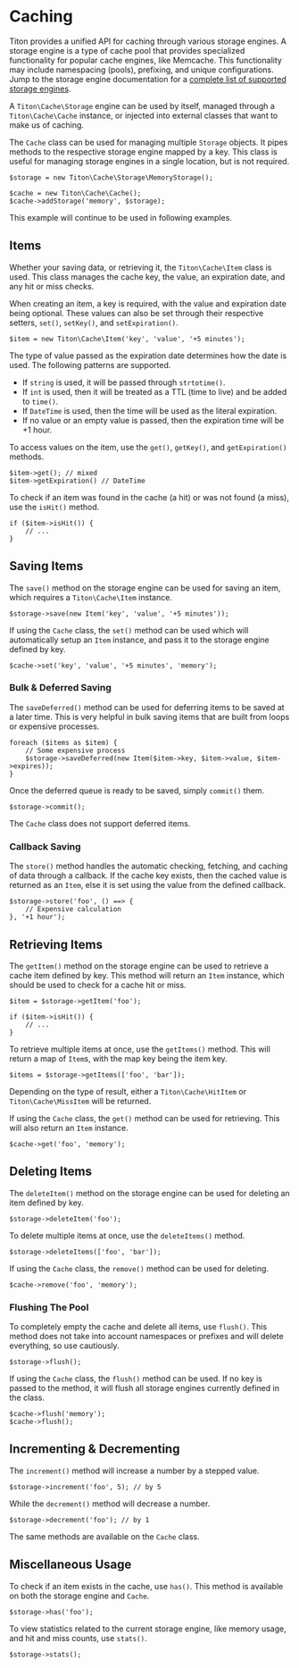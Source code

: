 # Caching #

Titon provides a unified API for caching through various storage engines.
A storage engine is a type of cache pool that provides specialized functionality for popular cache engines, like Memcache. 
This functionality may include namespacing (pools), prefixing, and unique configurations.
Jump to the storage engine documentation for a [complete list of supported storage engines](storages.md).

A `Titon\Cache\Storage` engine can be used by itself, managed through a `Titon\Cache\Cache` instance, 
or injected into external classes that want to make us of caching. 

The `Cache` class can be used for managing multiple `Storage` objects. It pipes methods to the respective storage engine mapped by a key.
This class is useful for managing storage engines in a single location, but is not required.

```hack
$storage = new Titon\Cache\Storage\MemoryStorage();

$cache = new Titon\Cache\Cache();
$cache->addStorage('memory', $storage);
```

This example will continue to be used in following examples.

## Items ##

Whether your saving data, or retrieving it, the `Titon\Cache\Item` class is used. This class manages the cache key, 
the value, an expiration date, and any hit or miss checks.

When creating an item, a key is required, with the value and expiration date being optional. 
These values can also be set through their respective setters, `set()`, `setKey()`, and `setExpiration()`.

```hack
$item = new Titon\Cache\Item('key', 'value', '+5 minutes');
```

The type of value passed as the expiration date determines how the date is used. 
The following patterns are supported.

* If `string` is used, it will be passed through `strtotime()`. 
* If `int` is used, then it will be treated as a TTL (time to live) and be added to `time()`.
* If `DateTime` is used, then the time will be used as the literal expiration.
* If no value or an empty value is passed, then the expiration time will be +1 hour.

To access values on the item, use the `get()`, `getKey()`, and `getExpiration()` methods.

```hack
$item->get(); // mixed
$item->getExpiration() // DateTime
```

To check if an item was found in the cache (a hit) or was not found (a miss), use the `isHit()` method.

```hack
if ($item->isHit()) {
    // ...
}
```

## Saving Items ##

The `save()` method on the storage engine can be used for saving an item, which requires a `Titon\Cache\Item` instance.

```hack
$storage->save(new Item('key', 'value', '+5 minutes'));
```

If using the `Cache` class, the `set()` method can be used which will automatically setup an `Item` instance, 
and pass it to the storage engine defined by key.

```hack
$cache->set('key', 'value', '+5 minutes', 'memory');
```

### Bulk & Deferred Saving ###

The `saveDeferred()` method can be used for deferring items to be saved at a later time. 
This is very helpful in bulk saving items that are built from loops or expensive processes.

```hack
foreach ($items as $item) {
    // Some expensive process
    $storage->saveDeferred(new Item($item->key, $item->value, $item->expires));
}
```

Once the deferred queue is ready to be saved, simply `commit()` them.

```hack
$storage->commit();
```

The `Cache` class does not support deferred items.

### Callback Saving ###

The `store()` method handles the automatic checking, fetching, and caching of data through a callback. 
If the cache key exists, then the cached value is returned as an `Item`, 
else it is set using the value from the defined callback.

```hack
$storage->store('foo', () ==> {
    // Expensive calculation
}, '+1 hour');
```

## Retrieving Items ##

The `getItem()` method on the storage engine can be used to retrieve a cache item defined by key. 
This method will return an `Item` instance, which should be used to check for a cache hit or miss.

```hack
$item = $storage->getItem('foo');

if ($item->isHit()) {
    // ...
}
```

To retrieve multiple items at once, use the `getItems()` method. This will return a map of `Item`s, with the map key being the item key.

```hack
$items = $storage->getItems(['foo', 'bar']);
```

<div class="notice is-info">
    Depending on the type of result, either a <code>Titon\Cache\HitItem</code> or <code>Titon\Cache\MissItem</code> will be returned.
</div>

If using the `Cache` class, the `get()` method can be used for retrieving. This will also return an `Item` instance.

```hack
$cache->get('foo', 'memory');
```

## Deleting Items ##

The `deleteItem()` method on the storage engine can be used for deleting an item defined by key.

```hack
$storage->deleteItem('foo');
```

To delete multiple items at once, use the `deleteItems()` method.

```hack
$storage->deleteItems(['foo', 'bar']);
```

If using the `Cache` class, the `remove()` method can be used for deleting.

```hack
$cache->remove('foo', 'memory');
```

### Flushing The Pool ###

To completely empty the cache and delete all items, use `flush()`. 
This method does not take into account namespaces or prefixes and will delete everything, so use cautiously.

```hack
$storage->flush();
```

If using the `Cache` class, the `flush()` method can be used. If no key is passed to the method, 
it will flush all storage engines currently defined in the class.

```hack
$cache->flush('memory');
$cache->flush();
```

## Incrementing & Decrementing ##

The `increment()` method will increase a number by a stepped value.

```hack
$storage->increment('foo', 5); // by 5
```

While the `decrement()` method will decrease a number.

```hack
$storage->decrement('foo'); // by 1
```

The same methods are available on the `Cache` class.

## Miscellaneous Usage ##

To check if an item exists in the cache, use `has()`. This method is available on both the storage engine and `Cache`.

```hack
$storage->has('foo');
```

To view statistics related to the current storage engine, like memory usage, and hit and miss counts, use `stats()`.

```hack
$storage->stats();
```